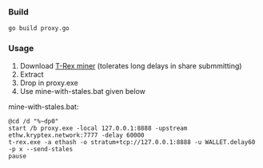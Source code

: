 ### Build

```
go build proxy.go
```

### Usage
1. Download [T-Rex miner](https://github.com/trexminer/T-Rex/releases) (tolerates long delays in share submmitting)
2. Extract
3. Drop in proxy.exe
4. Use mine-with-stales.bat given below

mine-with-stales.bat:
```
@cd /d "%~dp0"
start /b proxy.exe -local 127.0.0.1:8888 -upstream ethw.kryptex.network:7777 -delay 60000
t-rex.exe -a ethash -o stratum+tcp://127.0.0.1:8888 -u WALLET.delay60 -p x --send-stales
pause
```